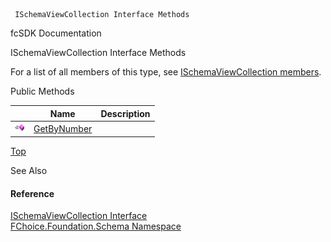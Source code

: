 ﻿     ISchemaViewCollection Interface Methods                                                   

fcSDK Documentation

ISchemaViewCollection Interface Methods

For a list of all members of this type, see [ISchemaViewCollection members](fcSDK~FChoice.Foundation.Schema.ISchemaViewCollection_members.md).

Public Methods

|   | Name | Description |
| --- | --- | --- |
| ![ Method](dotnetimages/Method.png) | [GetByNumber](fcSDK~FChoice.Foundation.Schema.ISchemaViewCollection~GetByNumber.md) |   |

[Top](#top)

See Also

#### Reference

[ISchemaViewCollection Interface](fcSDK~FChoice.Foundation.Schema.ISchemaViewCollection.md)  
[FChoice.Foundation.Schema Namespace](fcSDK~FChoice.Foundation.Schema_namespace.md)